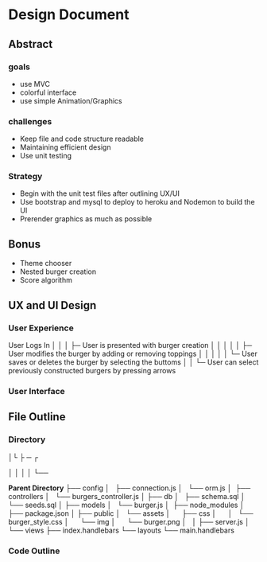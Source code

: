 # Design Document

## Abstract

### goals
- use MVC
- colorful interface
- use simple Animation/Graphics

### challenges
- Keep file and code structure readable
- Maintaining efficient design  
- Use unit testing

### Strategy
- Begin with the unit test files after outlining UX/UI
- Use bootstrap and mysql to deploy to heroku and Nodemon to build the UI
- Prerender graphics as much as possible

## Bonus
- Theme chooser
- Nested burger creation
- Score algorithm

## UX and UI Design

### User Experience

User Logs In
    │
    │
    │
    ├─ User is presented with burger creation
    │           │
    │           │
    │           ├─ User modifies the burger by adding or removing toppings
    │           │
    │           │
    │           └─ User saves or deletes the burger by selecting the buttoms 
    │
    │
    └─ User can select previously constructed burgers by pressing arrows 

    

### User Interface





## File Outline

### Directory

│└ ├ ─ ┌

│
│
│
│
└──

**Parent Directory**
├── config
│   ├── connection.js
│   └── orm.js
│ 
├── controllers
│   └── burgers_controller.js
│
├── db
│   ├── schema.sql
│   └── seeds.sql
│
├── models
│   └── burger.js
│ 
├── node_modules
│ 
├── package.json
│
├── public
│   └── assets
│       ├── css
│       │   └── burger_style.css
│       └── img
│           └── burger.png
│   
│
├── server.js
│
└── views
    ├── index.handlebars
    └── layouts
        └── main.handlebars

### Code Outline

